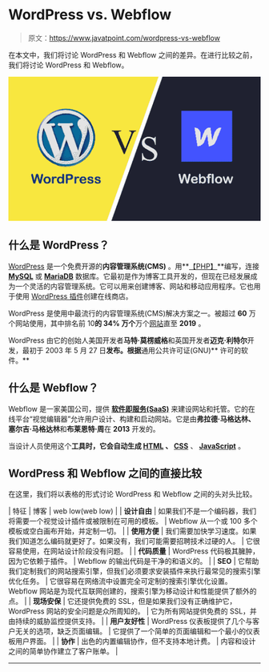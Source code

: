 # WordPress vs. Webflow

> 原文：<https://www.javatpoint.com/wordpress-vs-webflow>

在本文中，我们将讨论 WordPress 和 Webflow 之间的差异。在进行比较之前，我们将讨论 WordPress 和 Webflow。

![WordPress vs. Webflow](img/f9a93b33bc96eb535e176528f0f3e74e.png)

## 什么是 WordPress？

[WordPress](https://www.javatpoint.com/wordpress-tutorial) 是一个免费开源的**内容管理系统(CMS)** 。用**[【PHP】](https://www.javatpoint.com/php-tutorial)**编写，连接 **[MySQL](https://www.javatpoint.com/mysql-tutorial)** 或 **[MariaDB](https://www.javatpoint.com/mariadb-tutorial)** 数据库。它最初是作为博客工具开发的，但现在已经发展成为一个灵活的内容管理系统。它可以用来创建博客、网站和移动应用程序。它也用于使用 [WordPress 插件](https://www.javatpoint.com/wordpress-plugins)创建在线商店。

WordPress 是使用中最流行的内容管理系统(CMS)解决方案之一。被超过 **60** 万个网站使用，其中排名前 10**的 **34%** 万个**万个[网站](https://www.javatpoint.com/website)直至 **2019** 。

WordPress 由它的创始人美国开发者**马特·莫楞威格**和英国开发者**迈克·利特尔**开发，最初于 2003 年 5 月 27 日**发布。根据**通用公共许可证(GNU)** 许可的软件。**

## 什么是 Webflow？

Webflow 是一家美国公司，提供 [**软件即服务(SaaS)**](https://www.javatpoint.com/software-as-a-service) 来建设网站和托管。它的在线平台“视觉编辑器”允许用户设计、构建和启动网站。它是由**弗拉德·马格达林、塞尔吉·马格达林**和**布莱恩特·周**在 **2013** 开发的。

当设计人员使用这个**工具时，它会自动生成 [HTML](https://www.javatpoint.com/html-tutorial) 、 [CSS](https://www.javatpoint.com/css-tutorial)** 、 **[JavaScript](https://www.javatpoint.com/javascript-tutorial)** 。

## WordPress 和 Webflow 之间的直接比较

在这里，我们将以表格的形式讨论 WordPress 和 Webflow 之间的头对头比较。

| 特征 | 博客 | web low(web low) |
| **设计自由** | 如果我们不是一个编码器，我们将需要一个视觉设计插件或被限制在可用的模板。 | Webflow 从一个或 100 多个模板或空白画布开始，并定制一切。 |
| **使用方便** | 我们需要加快学习速度。如果我们知道怎么编码就更好了。如果没有，我们可能需要招聘技术过硬的人。 | 它很容易使用，在网站设计阶段没有问题。 |
| **代码质量** | WordPress 代码极其臃肿，因为它依赖于插件。 | Webflow 的输出代码是干净的和语义的。 |
| **SEO** | 它帮助我们定制我们的网站搜索引擎，但我们必须要求安装插件来执行最常见的搜索引擎优化任务。 | 它很容易在网络流中设置完全可定制的搜索引擎优化设置。Webflow 网站是为现代互联网创建的，搜索引擎为移动设计和性能提供了额外的点。 |
| **现场安保** | 它还提供免费的 SSL，但是如果我们没有正确维护它，WordPress 网站的安全问题是众所周知的。 | 它为所有网站提供免费的 SSL，并由持续的威胁监控提供支持。 |
| **用户友好性** | WordPress 仪表板提供了几个与客户无关的选项，缺乏页面编辑。 | 它提供了一个简单的页面编辑和一个最小的仪表板用户界面。 |
| **协作** | 出色的内置编辑协作，但不支持本地计费。 | 内容和设计之间的简单协作建立了客户账单。 |

* * *